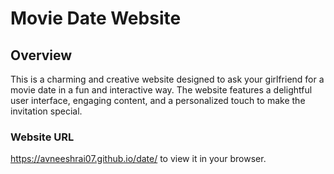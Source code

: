 # Movie Date Website

## Overview

This is a charming and creative website designed to ask your girlfriend for a movie date in a fun and interactive way. The website features a delightful user interface, engaging content, and a personalized touch to make the invitation special.


### Website URL
https://avneeshrai07.github.io/date/ 
to view it in your browser.
